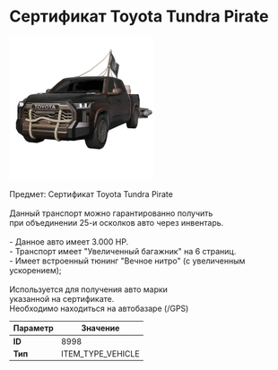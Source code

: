 # Сертификат Toyota Tundra Pirate

![Item Image](../img/8998.webp?raw=true)

Предмет: Сертификат Toyota Tundra Pirate<br><br>Данный транспорт можно гарантированно получить<br>при объединении 25-и осколков авто через инвентарь.<br><br>- Данное авто имеет 3.000 HP.<br>- Транспорт имеет "Увеличенный багажник" на 6 страниц.<br>- Имеет встроенный тюнинг "Вечное нитро" (с увеличенным ускорением);<br><br>Используется для получения авто марки <br>указанной на сертификате.<br>Необходимо находиться на автобазаре (/GPS)


| Параметр | Значение |
|----------|----------|
| **ID** | 8998 |
| **Тип** | ITEM_TYPE_VEHICLE |

